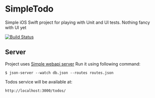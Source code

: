 # SimpleTodo
Simple iOS Swift project for playing with Unit and UI tests. Nothing fancy with UI yet

[![Build Status](https://travis-ci.org/alounce/SimpleTodo.svg?branch=master)](https://travis-ci.org/alounce/SimpleTodo)

## Server
Project uses [Simple webapi server](https://github.com/typicode/json-server)
Run it using following command:

`$ json-server --watch db.json --routes routes.json`

Todos service will be available at:

`http://localhost:3000/todos/`
